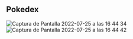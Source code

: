 ## Pokedex
![Captura de Pantalla 2022-07-25 a las 16 44 34](https://user-images.githubusercontent.com/96486230/180805007-9947292a-bd69-4a2d-9990-e79d3e6233a6.png)
![Captura de Pantalla 2022-07-25 a las 16 44 42](https://user-images.githubusercontent.com/96486230/180805014-b4adbdd6-0ee6-4d42-94ea-41492e28ed9e.png)

